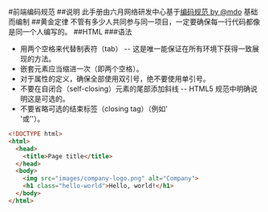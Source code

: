 #前端编码规范
##说明
此手册由六月网络研发中心基于[编码规范 by @mdo](http://codeguide.bootcss.com/) 基础而编制
##黄金定律
不管有多少人共同参与同一项目，一定要确保每一行代码都像是同一个人编写的。
##HTML
###语法
* 用两个空格来代替制表符（tab） -- 这是唯一能保证在所有环境下获得一致展现的方法。
* 嵌套元素应当缩进一次（即两个空格）。
* 对于属性的定义，确保全部使用双引号，绝不要使用单引号。
* 不要在自闭合（self-closing）元素的尾部添加斜线 -- HTML5 规范中明确说明这是可选的。
* 不要省略可选的结束标签（closing tag）（例如'</li>'或'</body>'）。
```Html
<!DOCTYPE html>
<html>
  <head>
    <title>Page title</title>
  </head>
  <body>
    <img src="images/company-logo.png" alt="Company">
    <h1 class="hello-world">Hello, world!</h1>
  </body>
</html>
```

